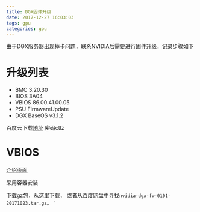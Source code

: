 ```yaml
---
title: DGX固件升级
date: 2017-12-27 16:03:03
tags: gpu
categories: gpu
---
```


由于DGX服务器出现掉卡问题，联系NVIDIA后需要进行固件升级，记录步骤如下
<!-- more -->
# 升级列表

- BMC 3.20.30
- BIOS 3A04
- VBIOS 86.00.41.00.05
- PSU FirmwareUpdate
- DGX BaseOS v3.1.2

百度云下载[地址](https://pan.baidu.com/s/1jIxOScQ) 密码ctlz

# VBIOS

[介绍页面](https://nvidia-esp.custhelp.com/app/answers/announcement_detail/a_id/4577)

采用容器安装

下载gz包，从[这里](https://dgxdownloads.nvidia.com/custhelp/dgx1/BIOS/nvidia-dgx-fw-0101-20171023.tar.gz)下载， 或者从百度网盘中寻找`nvidia-dgx-fw-0101-20171023.tar.gz`。
`
